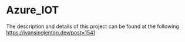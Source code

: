 # Azure_IOT

The description and details of this project can be found at the following https://ivansinglenton.dev/post=1541
